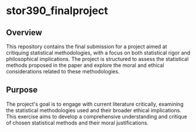 # stor390_finalproject

## Overview
This repository contains the final submission for a project aimed at critiquing statistical methodologies, with a focus on both statistical rigor and philosophical implications. The project is structured to assess the statistical methods proposed in the paper and explore the moral and ethical considerations related to these methodologies.

## Purpose
The project's goal is to engage with current literature critically, examining the statistical methodologies used and their broader ethical implications. This exercise aims to develop a comprehensive understanding and critique of chosen statistical methods and their moral justifications.
